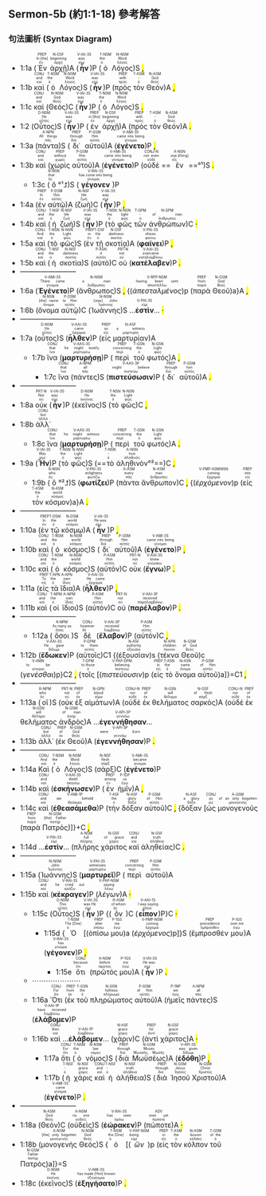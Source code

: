 ## Sermon-5b (約1:1-18) 參考解答

### 句法圖析 (Syntax Diagram)

- 1:1a (<RUBY><ruby><ruby>Ἐν<rt>ἐν</rt></ruby><rt>In [the]</rt></ruby><rt>PREP</rt></RUBY> <RUBY><ruby><ruby>ἀρχῇ<rt>ἀρχή</rt></ruby><rt>beginning</rt></ruby><rt>N-DSF</rt></RUBY>)A (<RUBY><ruby><ruby><strong><strong>ἦν</strong></strong><rt>εἰμί</rt></ruby><rt>was</rt></ruby><rt>V-IAI-3S</rt></RUBY>)P (<RUBY><ruby><ruby>ὁ<rt>ὁ</rt></ruby><rt>the</rt></ruby><rt>T-NSM</rt></RUBY> <RUBY><ruby><ruby>Λόγος<rt>λόγος</rt></ruby><rt>Word</rt></ruby><rt>N-NSM</rt></RUBY>)S <mark class="pm">,</mark>
- 1:1b <RUBY><ruby><ruby>καὶ<rt>καί</rt></ruby><rt>and</rt></ruby><rt>CONJ</rt></RUBY> (<RUBY><ruby><ruby>ὁ<rt>ὁ</rt></ruby><rt>the</rt></ruby><rt>T-NSM</rt></RUBY> <RUBY><ruby><ruby>Λόγος<rt>λόγος</rt></ruby><rt>Word</rt></ruby><rt>N-NSM</rt></RUBY>)S (<RUBY><ruby><ruby><strong><strong>ἦν</strong></strong><rt>εἰμί</rt></ruby><rt>was</rt></ruby><rt>V-IAI-3S</rt></RUBY>)P (<RUBY><ruby><ruby>πρὸς<rt>πρός</rt></ruby><rt>with</rt></ruby><rt>PREP</rt></RUBY> <RUBY><ruby><ruby>τὸν<rt>ὁ</rt></ruby><rt>-</rt></ruby><rt>T-ASM</rt></RUBY> <RUBY><ruby><ruby>Θεόν<rt>θεός</rt></ruby><rt>God</rt></ruby><rt>N-ASM</rt></RUBY>)A <mark class="pm">,</mark>
- 1:1c <RUBY><ruby><ruby>καὶ<rt>καί</rt></ruby><rt>and</rt></ruby><rt>CONJ</rt></RUBY> (<RUBY><ruby><ruby>Θεὸς<rt>θεός</rt></ruby><rt>God</rt></ruby><rt>N-NSM</rt></RUBY>)C (<RUBY><ruby><ruby><strong><strong>ἦν</strong></strong><rt>εἰμί</rt></ruby><rt>was</rt></ruby><rt>V-IAI-3S</rt></RUBY>)P (<RUBY><ruby><ruby>ὁ<rt>ὁ</rt></ruby><rt>the</rt></ruby><rt>T-NSM</rt></RUBY> <RUBY><ruby><ruby>Λόγος<rt>λόγος</rt></ruby><rt>Word</rt></ruby><rt>N-NSM</rt></RUBY>)S <mark class="pm">.</mark> 
- 1:2 (<RUBY><ruby><ruby>Οὗτος<rt>οὗτος</rt></ruby><rt>He</rt></ruby><rt>D-NSM</rt></RUBY>)S (<RUBY><ruby><ruby><strong><strong>ἦν</strong></strong><rt>εἰμί</rt></ruby><rt>was</rt></ruby><rt>V-IAI-3S</rt></RUBY>)P (<RUBY><ruby><ruby>ἐν<rt>ἐν</rt></ruby><rt>in [the]</rt></ruby><rt>PREP</rt></RUBY> <RUBY><ruby><ruby>ἀρχῇ<rt>ἀρχή</rt></ruby><rt>beginning</rt></ruby><rt>N-DSF</rt></RUBY>)A (<RUBY><ruby><ruby>πρὸς<rt>πρός</rt></ruby><rt>with</rt></ruby><rt>PREP</rt></RUBY> <RUBY><ruby><ruby>τὸν<rt>ὁ</rt></ruby><rt>-</rt></ruby><rt>T-ASM</rt></RUBY> <RUBY><ruby><ruby>Θεόν<rt>θεός</rt></ruby><rt>God</rt></ruby><rt>N-ASM</rt></RUBY>)A <mark class="pm">.</mark> 
- 1:3a (<RUBY><ruby><ruby>πάντα<rt>πᾶς</rt></ruby><rt>All things</rt></ruby><rt>A-NPN</rt></RUBY>)S (<RUBY><ruby><ruby>δι᾽<rt>διά</rt></ruby><rt>through</rt></ruby><rt>PREP</rt></RUBY> <RUBY><ruby><ruby>αὐτοῦ<rt>αὐτός</rt></ruby><rt>Him</rt></ruby><rt>P-GSM</rt></RUBY>)A (<RUBY><ruby><ruby><strong><strong>ἐγένετο</strong></strong><rt>γίνομαι</rt></ruby><rt>came into being</rt></ruby><rt>V-AMI-3S</rt></RUBY>)P <mark class="pm">,</mark>
- 1:3b <RUBY><ruby><ruby>καὶ<rt>καί</rt></ruby><rt>and</rt></ruby><rt>CONJ</rt></RUBY> (<RUBY><ruby><ruby>χωρὶς<rt>χωρίς</rt></ruby><rt>without</rt></ruby><rt>PREP</rt></RUBY> <RUBY><ruby><ruby>αὐτοῦ<rt>αὐτός</rt></ruby><rt>Him</rt></ruby><rt>P-GSM</rt></RUBY>)A (<RUBY><ruby><ruby><strong><strong>ἐγένετο</strong></strong><rt>γίνομαι</rt></ruby><rt>came into being</rt></ruby><rt>V-AMI-3S</rt></RUBY>)P (<RUBY><ruby><ruby>οὐδὲ<rt>οὐδέ</rt></ruby><rt>not even</rt></ruby><rt>CONJ-N</rt></RUBY> ==<RUBY><ruby><ruby>ἕν<rt>εἷς</rt></ruby><rt>one [thing]</rt></ruby><rt>A-NSN</rt></RUBY>==°¹)S <mark class="pm">.</mark> 
	- 1:3c (<RUBY><ruby><ruby>ὃ<rt>ὅς</rt></ruby><rt>that</rt></ruby><rt>R-NSN</rt></RUBY>°¹⮥)S (<RUBY><ruby><ruby><strong><strong>γέγονεν</strong></strong><rt>γίνομαι</rt></ruby><rt>has come into being</rt></ruby><rt>V-RAI-3S</rt></RUBY>)P 
- 1:4a (<RUBY><ruby><ruby>ἐν<rt>ἐν</rt></ruby><rt>In</rt></ruby><rt>PREP</rt></RUBY> <RUBY><ruby><ruby>αὐτῷ<rt>αὐτός</rt></ruby><rt>Him</rt></ruby><rt>P-DSM</rt></RUBY>)A (<RUBY><ruby><ruby>ζωὴ<rt>ζωή</rt></ruby><rt>life</rt></ruby><rt>N-NSF</rt></RUBY>)C (<RUBY><ruby><ruby><strong><strong>ἦν</strong></strong><rt>εἰμί</rt></ruby><rt>was</rt></ruby><rt>V-IAI-3S</rt></RUBY>)P <mark class="pm">,</mark>
- 1:4b <RUBY><ruby><ruby>καὶ<rt>καί</rt></ruby><rt>and</rt></ruby><rt>CONJ</rt></RUBY> (<RUBY><ruby><ruby>ἡ<rt>ὁ</rt></ruby><rt>the</rt></ruby><rt>T-NSF</rt></RUBY> <RUBY><ruby><ruby>ζωὴ<rt>ζωή</rt></ruby><rt>life</rt></ruby><rt>N-NSF</rt></RUBY>)S (<RUBY><ruby><ruby><strong><strong>ἦν</strong></strong><rt>εἰμί</rt></ruby><rt>was</rt></ruby><rt>V-IAI-3S</rt></RUBY>)P (<RUBY><ruby><ruby>τὸ<rt>ὁ</rt></ruby><rt>the</rt></ruby><rt>T-NSN</rt></RUBY> <RUBY><ruby><ruby>φῶς<rt>φῶς</rt></ruby><rt>light</rt></ruby><rt>N-NSN</rt></RUBY> <RUBY><ruby><ruby>τῶν<rt>ὁ</rt></ruby><rt>-</rt></ruby><rt>T-GPM</rt></RUBY> <RUBY><ruby><ruby>ἀνθρώπων<rt>ἄνθρωπος</rt></ruby><rt>of men</rt></ruby><rt>N-GPM</rt></RUBY>)C <mark class="pm">·</mark> 
- 1:5a <RUBY><ruby><ruby>καὶ<rt>καί</rt></ruby><rt>And</rt></ruby><rt>CONJ</rt></RUBY> (<RUBY><ruby><ruby>τὸ<rt>ὁ</rt></ruby><rt>the</rt></ruby><rt>T-NSN</rt></RUBY> <RUBY><ruby><ruby>φῶς<rt>φῶς</rt></ruby><rt>Light</rt></ruby><rt>N-NSN</rt></RUBY>)S (<RUBY><ruby><ruby>ἐν<rt>ἐν</rt></ruby><rt>in</rt></ruby><rt>PREP</rt></RUBY> <RUBY><ruby><ruby>τῇ<rt>ὁ</rt></ruby><rt>the</rt></ruby><rt>T-DSF</rt></RUBY> <RUBY><ruby><ruby>σκοτίᾳ<rt>σκοτία</rt></ruby><rt>darkness</rt></ruby><rt>N-DSF</rt></RUBY>)A (<RUBY><ruby><ruby><strong><strong>φαίνει</strong></strong><rt>φαίνω</rt></ruby><rt>shines</rt></ruby><rt>V-PAI-3S</rt></RUBY>)P <mark class="pm">,</mark>
- 1:5b <RUBY><ruby><ruby>καὶ<rt>καί</rt></ruby><rt>and</rt></ruby><rt>CONJ</rt></RUBY> (<RUBY><ruby><ruby>ἡ<rt>ὁ</rt></ruby><rt>the</rt></ruby><rt>T-NSF</rt></RUBY> <RUBY><ruby><ruby>σκοτία<rt>σκοτία</rt></ruby><rt>darkness</rt></ruby><rt>N-NSF</rt></RUBY>)S (<RUBY><ruby><ruby>αὐτὸ<rt>αὐτός</rt></ruby><rt>it</rt></ruby><rt>P-ASN</rt></RUBY>)C <RUBY><ruby><ruby>οὐ<rt>οὐ</rt></ruby><rt>not</rt></ruby><rt>PRT-N</rt></RUBY> (<RUBY><ruby><ruby><strong><strong>κατέλαβεν</strong></strong><rt>καταλαμβάνω</rt></ruby><rt>overcame</rt></ruby><rt>V-AAI-3S</rt></RUBY>)P <mark class="pm">.</mark>
- ————————
- 1:6a (<RUBY><ruby><ruby><strong><strong>Ἐγένετο</strong></strong><rt>γίνομαι</rt></ruby><rt>There came</rt></ruby><rt>V-AMI-3S</rt></RUBY>)P (<RUBY><ruby><ruby>ἄνθρωπος<rt>ἄνθρωπος</rt></ruby><rt>a man</rt></ruby><rt>N-NSM</rt></RUBY>)S <mark class="pm">,</mark> {(<RUBY><ruby><ruby><em><em>ἀπεσταλμένος</em></em><rt>ἀποστέλλω</rt></ruby><rt>having been sent</rt></ruby><rt>V-RPP-NSM</rt></RUBY>)p (<RUBY><ruby><ruby>παρὰ<rt>παρά</rt></ruby><rt>from</rt></ruby><rt>PREP</rt></RUBY> <RUBY><ruby><ruby>Θεοῦ<rt>θεός</rt></ruby><rt>God</rt></ruby><rt>N-GSM</rt></RUBY>)a}A <mark class="pm">,</mark> 
- 1:6b (<RUBY><ruby><ruby>ὄνομα<rt>ὄνομα</rt></ruby><rt>[the] name</rt></ruby><rt>N-NSN</rt></RUBY> <RUBY><ruby><ruby>αὐτῷ<rt>αὐτός</rt></ruby><rt>to Him</rt></ruby><rt>P-DSM</rt></RUBY>)C (<RUBY><ruby><ruby>Ἰωάννης<rt>Ἰωάννης</rt></ruby><rt>[was] John</rt></ruby><rt>N-NSM</rt></RUBY>)S ...<RUBY><ruby><strong>ἐστὶν</strong><rt>εἰμί</rt></ruby><rt>V-PAI-3S</rt></RUBY>... <mark class="pm">·</mark>
- ————————
- 1:7a (<RUBY><ruby><ruby>οὗτος<rt>οὗτος</rt></ruby><rt>He</rt></ruby><rt>D-NSM</rt></RUBY>)S (<RUBY><ruby><ruby><strong><strong>ἦλθεν</strong></strong><rt>ἔρχομαι</rt></ruby><rt>came</rt></ruby><rt>V-AAI-3S</rt></RUBY>)P (<RUBY><ruby><ruby>εἰς<rt>εἰς</rt></ruby><rt>as</rt></ruby><rt>PREP</rt></RUBY> <RUBY><ruby><ruby>μαρτυρίαν<rt>μαρτυρία</rt></ruby><rt>a witness</rt></ruby><rt>N-ASF</rt></RUBY>)A
	- 1:7b <RUBY><ruby><ruby>ἵνα<rt>ἵνα</rt></ruby><rt>that</rt></ruby><rt>CONJ</rt></RUBY> (<RUBY><ruby><ruby><strong><strong>μαρτυρήσῃ</strong></strong><rt>μαρτυρέω</rt></ruby><rt>he might testify</rt></ruby><rt>V-AAS-3S</rt></RUBY>)P (<RUBY><ruby><ruby>περὶ<rt>περί</rt></ruby><rt>concerning</rt></ruby><rt>PREP</rt></RUBY> <RUBY><ruby><ruby>τοῦ<rt>ὁ</rt></ruby><rt>the</rt></ruby><rt>T-GSN</rt></RUBY> <RUBY><ruby><ruby>φωτός<rt>φῶς</rt></ruby><rt>Light</rt></ruby><rt>N-GSN</rt></RUBY>)A <mark class="pm">,</mark>
		- 1:7c <RUBY><ruby><ruby>ἵνα<rt>ἵνα</rt></ruby><rt>that</rt></ruby><rt>CONJ</rt></RUBY> (<RUBY><ruby><ruby>πάντες<rt>πᾶς</rt></ruby><rt>all</rt></ruby><rt>A-NPM</rt></RUBY>)S (<RUBY><ruby><ruby><strong><strong>πιστεύσωσιν</strong></strong><rt>πιστεύω</rt></ruby><rt>might believe</rt></ruby><rt>V-AAS-3P</rt></RUBY>)P (<RUBY><ruby><ruby>δι᾽<rt>διά</rt></ruby><rt>through</rt></ruby><rt>PREP</rt></RUBY> <RUBY><ruby><ruby>αὐτοῦ<rt>αὐτός</rt></ruby><rt>him</rt></ruby><rt>P-GSM</rt></RUBY>)A <mark class="pm">.</mark> 
- ————————
- 1:8a <RUBY><ruby><ruby>οὐκ<rt>οὐ</rt></ruby><rt>Not</rt></ruby><rt>PRT-N</rt></RUBY> (<RUBY><ruby><ruby><strong><strong>ἦν</strong></strong><rt>εἰμί</rt></ruby><rt>was</rt></ruby><rt>V-IAI-3S</rt></RUBY>)P (<RUBY><ruby><ruby>ἐκεῖνος<rt>ἐκεῖνος</rt></ruby><rt>He</rt></ruby><rt>D-NSM</rt></RUBY>)S (<RUBY><ruby><ruby>τὸ<rt>ὁ</rt></ruby><rt>the</rt></ruby><rt>T-NSN</rt></RUBY> <RUBY><ruby><ruby>φῶς<rt>φῶς</rt></ruby><rt>Light</rt></ruby><rt>N-NSN</rt></RUBY>)C <mark class="pm">,</mark>
- 1:8b <RUBY><ruby><ruby>ἀλλ᾽<rt>ἀλλά</rt></ruby><rt>but</rt></ruby><rt>CONJ</rt></RUBY>
	- 1:8c <RUBY><ruby><ruby>ἵνα<rt>ἵνα</rt></ruby><rt>that</rt></ruby><rt>CONJ</rt></RUBY> (<RUBY><ruby><ruby><strong><strong>μαρτυρήσῃ</strong></strong><rt>μαρτυρέω</rt></ruby><rt>he might witness</rt></ruby><rt>V-AAS-3S</rt></RUBY>)P (<RUBY><ruby><ruby>περὶ<rt>περί</rt></ruby><rt>concerning</rt></ruby><rt>PREP</rt></RUBY> <RUBY><ruby><ruby>τοῦ<rt>ὁ</rt></ruby><rt>the</rt></ruby><rt>T-GSN</rt></RUBY> <RUBY><ruby><ruby>φωτός<rt>φῶς</rt></ruby><rt>Light</rt></ruby><rt>N-GSN</rt></RUBY>)A <mark class="pm">.</mark>
- 1:9a (<RUBY><ruby><ruby><strong><strong>Ἦν</strong></strong><rt>εἰμί</rt></ruby><rt>Was</rt></ruby><rt>V-IAI-3S</rt></RUBY>)P (<RUBY><ruby><ruby>τὸ<rt>ὁ</rt></ruby><rt>the</rt></ruby><rt>T-NSN</rt></RUBY> <RUBY><ruby><ruby>φῶς<rt>φῶς</rt></ruby><rt>Light</rt></ruby><rt>N-NSN</rt></RUBY>)S (==<RUBY><ruby><ruby>τὸ<rt>ὁ</rt></ruby><rt>-</rt></ruby><rt>T-NSN</rt></RUBY> <RUBY><ruby><ruby>ἀληθινὸν<rt>ἀληθινός</rt></ruby><rt>true</rt></ruby><rt>A-NSN</rt></RUBY>°²==)C <mark class="pm">,</mark> 
	- 1:9b (<RUBY><ruby><ruby>ὃ<rt>ὅς</rt></ruby><rt>who</rt></ruby><rt>R-NSN</rt></RUBY>°²⮥)S (<RUBY><ruby><ruby><strong><strong>φωτίζει</strong></strong><rt>φωτίζω</rt></ruby><rt>enlightens</rt></ruby><rt>V-PAI-3S</rt></RUBY>)P (<RUBY><ruby><ruby>πάντα<rt>πᾶς</rt></ruby><rt>every</rt></ruby><rt>A-ASM</rt></RUBY> <RUBY><ruby><ruby>ἄνθρωπον<rt>ἄνθρωπος</rt></ruby><rt>man</rt></ruby><rt>N-ASM</rt></RUBY>)C <mark class="pm">,</mark> {(<RUBY><ruby><ruby><em>ἐρχόμενον</em><rt>ἔρχομαι</rt></ruby><rt>coming</rt></ruby><rt>V-PMP-ASM⁞NSN</rt></RUBY>)p (<RUBY><ruby><ruby>εἰς<rt>εἰς</rt></ruby><rt>into</rt></ruby><rt>PREP</rt></RUBY> <RUBY><ruby><ruby>τὸν<rt>ὁ</rt></ruby><rt>the</rt></ruby><rt>T-ASM</rt></RUBY> <RUBY><ruby><ruby>κόσμον<rt>κόσμος</rt></ruby><rt>world</rt></ruby><rt>N-ASM</rt></RUBY>)a}A <mark class="pm">.</mark> 
- ————————
- 1:10a (<RUBY><ruby><ruby>ἐν<rt>ἐν</rt></ruby><rt>In</rt></ruby><rt>PREP</rt></RUBY> <RUBY><ruby><ruby>τῷ<rt>ὁ</rt></ruby><rt>the</rt></ruby><rt>T-DSM</rt></RUBY> <RUBY><ruby><ruby>κόσμῳ<rt>κόσμος</rt></ruby><rt>world</rt></ruby><rt>N-DSM</rt></RUBY>)A (<RUBY><ruby><ruby><strong><strong>ἦν</strong></strong><rt>εἰμί</rt></ruby><rt>He was</rt></ruby><rt>V-IAI-3S</rt></RUBY>)P <mark class="pm">,</mark>
- 1:10b <RUBY><ruby><ruby>καὶ<rt>καί</rt></ruby><rt>and</rt></ruby><rt>CONJ</rt></RUBY> (<RUBY><ruby><ruby>ὁ<rt>ὁ</rt></ruby><rt>the</rt></ruby><rt>T-NSM</rt></RUBY> <RUBY><ruby><ruby>κόσμος<rt>κόσμος</rt></ruby><rt>world</rt></ruby><rt>N-NSM</rt></RUBY>)S (<RUBY><ruby><ruby>δι᾽<rt>διά</rt></ruby><rt>through</rt></ruby><rt>PREP</rt></RUBY> <RUBY><ruby><ruby>αὐτοῦ<rt>αὐτός</rt></ruby><rt>Him</rt></ruby><rt>P-GSM</rt></RUBY>)A (<RUBY><ruby><ruby><strong><strong>ἐγένετο</strong></strong><rt>γίνομαι</rt></ruby><rt>came into being</rt></ruby><rt>V-AMI-3S</rt></RUBY>)P <mark class="pm">,</mark>
- 1:10c <RUBY><ruby><ruby>καὶ<rt>καί</rt></ruby><rt>and</rt></ruby><rt>CONJ</rt></RUBY> (<RUBY><ruby><ruby>ὁ<rt>ὁ</rt></ruby><rt>the</rt></ruby><rt>T-NSM</rt></RUBY> <RUBY><ruby><ruby>κόσμος<rt>κόσμος</rt></ruby><rt>world</rt></ruby><rt>N-NSM</rt></RUBY>)S (<RUBY><ruby><ruby>αὐτὸν<rt>αὐτός</rt></ruby><rt>Him</rt></ruby><rt>P-ASM</rt></RUBY>)C <RUBY><ruby><ruby>οὐκ<rt>οὐ</rt></ruby><rt>not</rt></ruby><rt>PRT-N</rt></RUBY> (<RUBY><ruby><ruby><strong><strong>ἔγνω</strong></strong><rt>γινώσκω</rt></ruby><rt>knew</rt></ruby><rt>V-AAI-3S</rt></RUBY>)P <mark class="pm">.</mark> 
- 1:11a (<RUBY><ruby><ruby>εἰς<rt>εἰς</rt></ruby><rt>To</rt></ruby><rt>PREP</rt></RUBY> <RUBY><ruby><ruby>τὰ<rt>ὁ</rt></ruby><rt>the</rt></ruby><rt>T-APN</rt></RUBY> <RUBY><ruby><ruby>ἴδια<rt>ἴδιος</rt></ruby><rt>own</rt></ruby><rt>A-APN</rt></RUBY>)A (<RUBY><ruby><ruby><strong><strong>ἦλθεν</strong></strong><rt>ἔρχομαι</rt></ruby><rt>He came</rt></ruby><rt>V-AAI-3S</rt></RUBY>)P <mark class="pm">,</mark>
- 1:11b <RUBY><ruby><ruby>καὶ<rt>καί</rt></ruby><rt>and</rt></ruby><rt>CONJ</rt></RUBY> (<RUBY><ruby><ruby>οἱ<rt>ὁ</rt></ruby><rt>the</rt></ruby><rt>T-NPM</rt></RUBY> <RUBY><ruby><ruby>ἴδιοι<rt>ἴδιος</rt></ruby><rt>own</rt></ruby><rt>A-NPM</rt></RUBY>)S (<RUBY><ruby><ruby>αὐτὸν<rt>αὐτός</rt></ruby><rt>Him</rt></ruby><rt>P-ASM</rt></RUBY>)C <RUBY><ruby><ruby>οὐ<rt>οὐ</rt></ruby><rt>not</rt></ruby><rt>PRT-N</rt></RUBY> (<RUBY><ruby><ruby><strong><strong>παρέλαβον</strong></strong><rt>παραλαμβάνω</rt></ruby><rt>received</rt></ruby><rt>V-AAI-3P</rt></RUBY>)P <mark class="pm">.</mark> 
- ————————
	- 1:12a (<RUBY><ruby><ruby>ὅσοι<rt>ὅσος</rt></ruby><rt>As many as</rt></ruby><rt>K-NPM</rt></RUBY>)S <RUBY><ruby><ruby>δὲ<rt>δέ</rt></ruby><rt>however</rt></ruby><rt>CONJ</rt></RUBY> (<RUBY><ruby><ruby><strong><strong>ἔλαβον</strong></strong><rt>λαμβάνω</rt></ruby><rt>received</rt></ruby><rt>V-AAI-3P</rt></RUBY>)P (<RUBY><ruby><ruby>αὐτόν<rt>αὐτός</rt></ruby><rt>Him</rt></ruby><rt>P-ASM</rt></RUBY>)C <mark class="pm">,</mark> 
- 1:12b (<RUBY><ruby><ruby><strong><strong>ἔδωκεν</strong></strong><rt>δίδωμι</rt></ruby><rt>He gave</rt></ruby><rt>V-AAI-3S</rt></RUBY>)P (<RUBY><ruby><ruby>αὐτοῖς<rt>αὐτός</rt></ruby><rt>to them</rt></ruby><rt>P-DPM</rt></RUBY>)C1 {(<RUBY><ruby><ruby>ἐξουσίαν<rt>ἐξουσία</rt></ruby><rt>authority</rt></ruby><rt>N-ASF</rt></RUBY>)s (<RUBY><ruby><ruby>τέκνα<rt>τέκνον</rt></ruby><rt>children</rt></ruby><rt>N-APN</rt></RUBY> <RUBY><ruby><ruby>Θεοῦ<rt>θεός</rt></ruby><rt>of God</rt></ruby><rt>N-GSM</rt></RUBY>)c (<RUBY><ruby><ruby><em>γενέσθαι</em><rt>γίνομαι</rt></ruby><rt>to be</rt></ruby><rt>V-AMN</rt></RUBY>)p}C2 <mark class="pm">,</mark> {<RUBY><ruby><ruby>τοῖς<rt>ὁ</rt></ruby><rt>to those</rt></ruby><rt>T-DPM</rt></RUBY> [(<RUBY><ruby><ruby><em><em>πιστεύουσιν</em></em><rt>πιστεύω</rt></ruby><rt>believing</rt></ruby><rt>V-PAP-DPM</rt></RUBY>)p (<RUBY><ruby><ruby>εἰς<rt>εἰς</rt></ruby><rt>in</rt></ruby><rt>PREP</rt></RUBY> <RUBY><ruby><ruby>τὸ<rt>ὁ</rt></ruby><rt>the</rt></ruby><rt>T-ASN</rt></RUBY> <RUBY><ruby><ruby>ὄνομα<rt>ὄνομα</rt></ruby><rt>name</rt></ruby><rt>N-ASN</rt></RUBY> <RUBY><ruby><ruby>αὐτοῦ<rt>αὐτός</rt></ruby><rt>of Him</rt></ruby><rt>P-GSM</rt></RUBY>)a]}=C1 <mark class="pm">,</mark> 
- ————————
- 1:13a (<RUBY><ruby><ruby>οἳ<rt>ὅς</rt></ruby><rt>who</rt></ruby><rt>R-NPM</rt></RUBY>)S (<RUBY><ruby><ruby>οὐκ<rt>οὐ</rt></ruby><rt>not</rt></ruby><rt>PRT-N</rt></RUBY> <RUBY><ruby><ruby>ἐξ<rt>ἐκ</rt></ruby><rt>of</rt></ruby><rt>PREP</rt></RUBY> <RUBY><ruby><ruby>αἱμάτων<rt>αἷμα</rt></ruby><rt>blood</rt></ruby><rt>N-GPN</rt></RUBY>)A (<RUBY><ruby><ruby>οὐδὲ<rt>οὐδέ</rt></ruby><rt>nor</rt></ruby><rt>CONJ-N</rt></RUBY> <RUBY><ruby><ruby>ἐκ<rt>ἐκ</rt></ruby><rt>of</rt></ruby><rt>PREP</rt></RUBY> <RUBY><ruby><ruby>θελήματος<rt>θέλημα</rt></ruby><rt>will</rt></ruby><rt>N-GSN</rt></RUBY> <RUBY><ruby><ruby>σαρκὸς<rt>σάρξ</rt></ruby><rt>of flesh</rt></ruby><rt>N-GSF</rt></RUBY>)A (<RUBY><ruby><ruby>οὐδὲ<rt>οὐδέ</rt></ruby><rt>nor</rt></ruby><rt>CONJ-N</rt></RUBY> <RUBY><ruby><ruby>ἐκ<rt>ἐκ</rt></ruby><rt>of</rt></ruby><rt>PREP</rt></RUBY> <RUBY><ruby><ruby>θελήματος<rt>θέλημα</rt></ruby><rt>will</rt></ruby><rt>N-GSN</rt></RUBY> <RUBY><ruby><ruby>ἀνδρὸς<rt>ἀνήρ</rt></ruby><rt>of man</rt></ruby><rt>N-GSM</rt></RUBY>)A ...<RUBY><ruby><ruby><strong><strong>ἐγεννήθησαν</strong></strong><rt>γεννάω</rt></ruby></ruby><rt>V-API-3P</rt></RUBY>...
- 1:13b <RUBY><ruby><ruby>ἀλλ᾽<rt>ἀλλά</rt></ruby><rt>but</rt></ruby><rt>CONJ</rt></RUBY> (<RUBY><ruby><ruby>ἐκ<rt>ἐκ</rt></ruby><rt>of</rt></ruby><rt>PREP</rt></RUBY> <RUBY><ruby><ruby>Θεοῦ<rt>θεός</rt></ruby><rt>God</rt></ruby><rt>N-GSM</rt></RUBY>)A (<RUBY><ruby><ruby><strong><strong>ἐγεννήθησαν</strong></strong><rt>γεννάω</rt></ruby><rt>were born</rt></ruby><rt>V-API-3P</rt></RUBY>)P <mark class="pm">.</mark>
- ————————
- 1:14a <RUBY><ruby><ruby>Καὶ<rt>καί</rt></ruby><rt>And</rt></ruby><rt>CONJ</rt></RUBY> (<RUBY><ruby><ruby>ὁ<rt>ὁ</rt></ruby><rt>the</rt></ruby><rt>T-NSM</rt></RUBY> <RUBY><ruby><ruby>Λόγος<rt>λόγος</rt></ruby><rt>Word</rt></ruby><rt>N-NSM</rt></RUBY>)S (<RUBY><ruby><ruby>σὰρξ<rt>σάρξ</rt></ruby><rt>flesh</rt></ruby><rt>N-NSF</rt></RUBY>)C (<RUBY><ruby><ruby><strong><strong>ἐγένετο</strong></strong><rt>γίνομαι</rt></ruby><rt>became</rt></ruby><rt>V-AMI-3S</rt></RUBY>)P
- 1:14b <RUBY><ruby><ruby>καὶ<rt>καί</rt></ruby><rt>and</rt></ruby><rt>CONJ</rt></RUBY> (<RUBY><ruby><ruby><strong><strong>ἐσκήνωσεν</strong></strong><rt>σκηνόω</rt></ruby><rt>dwelt</rt></ruby><rt>V-AAI-3S</rt></RUBY>)P (<RUBY><ruby><ruby>ἐν<rt>ἐν</rt></ruby><rt>among</rt></ruby><rt>PREP</rt></RUBY> <RUBY><ruby><ruby>ἡμῖν<rt>ἐγώ</rt></ruby><rt>us</rt></ruby><rt>P-1DP</rt></RUBY>)A <mark class="pm">,</mark>
- 1:14c <RUBY><ruby><ruby>καὶ<rt>καί</rt></ruby><rt>and</rt></ruby><rt>CONJ</rt></RUBY> (<RUBY><ruby><ruby><strong><strong>ἐθεασάμεθα</strong></strong><rt>θεάομαι</rt></ruby><rt>we beheld</rt></ruby><rt>V-AMI-1P</rt></RUBY>)P (<RUBY><ruby><ruby>τὴν<rt>ὁ</rt></ruby><rt>the</rt></ruby><rt>T-ASF</rt></RUBY> <RUBY><ruby><ruby>δόξαν<rt>δόξα</rt></ruby><rt>glory</rt></ruby><rt>N-ASF</rt></RUBY> <RUBY><ruby><ruby>αὐτοῦ<rt>αὐτός</rt></ruby><rt>of Him</rt></ruby><rt>P-GSM</rt></RUBY>)C <mark class="pm">,</mark> {<RUBY><ruby><ruby>δόξαν<rt>δόξα</rt></ruby><rt>a glory</rt></ruby><rt>N-ASF</rt></RUBY> [<RUBY><ruby><ruby>ὡς<rt>ὡς</rt></ruby><rt>as</rt></ruby><rt>CONJ</rt></RUBY> <RUBY><ruby><ruby>μονογενοῦς<rt>μονογενής</rt></ruby><rt>of an only begotten</rt></ruby><rt>A-GSM</rt></RUBY> (<RUBY><ruby><ruby>παρὰ<rt>παρά</rt></ruby><rt>from</rt></ruby><rt>PREP</rt></RUBY> <RUBY><ruby><ruby>Πατρός<rt>πατήρ</rt></ruby><rt>[the] Father</rt></ruby><rt>N-GSM</rt></RUBY>)]}+C <mark class="pm">,</mark> 
- 1:14d ...<RUBY><ruby><strong>ἐστὶν</strong><rt>εἰμί</rt></ruby><rt>V-PAI-3S</rt></RUBY>... (<RUBY><ruby><ruby>πλήρης<rt>πλήρης</rt></ruby><rt>full</rt></ruby><rt>A-NSM</rt></RUBY> <RUBY><ruby><ruby>χάριτος<rt>χάρις</rt></ruby><rt>of grace</rt></ruby><rt>N-GSF</rt></RUBY> <RUBY><ruby><ruby>καὶ<rt>καί</rt></ruby><rt>and</rt></ruby><rt>CONJ</rt></RUBY> <RUBY><ruby><ruby>ἀληθείας<rt>ἀλήθεια</rt></ruby><rt>truth</rt></ruby><rt>N-GSF</rt></RUBY>)C <mark class="pm">.</mark> 
- ————————
- 1:15a (<RUBY><ruby><ruby>Ἰωάννης<rt>Ἰωάννης</rt></ruby><rt>John</rt></ruby><rt>N-NSM</rt></RUBY>)S (<RUBY><ruby><ruby><strong><strong>μαρτυρεῖ</strong></strong><rt>μαρτυρέω</rt></ruby><rt>witnesses</rt></ruby><rt>V-PAI-3S</rt></RUBY>)P (<RUBY><ruby><ruby>περὶ<rt>περί</rt></ruby><rt>concerning</rt></ruby><rt>PREP</rt></RUBY> <RUBY><ruby><ruby>αὐτοῦ<rt>αὐτός</rt></ruby><rt>Him</rt></ruby><rt>P-GSM</rt></RUBY>)A
- 1:15b <RUBY><ruby><ruby>καὶ<rt>καί</rt></ruby><rt>and</rt></ruby><rt>CONJ</rt></RUBY> (<RUBY><ruby><ruby><strong><strong>κέκραγεν</strong></strong><rt>κράζω</rt></ruby><rt>he cried out</rt></ruby><rt>V-RAI-3S</rt></RUBY>)P (<RUBY><ruby><ruby><em><em>λέγων</em></em><rt>λέγω</rt></ruby><rt>saying</rt></ruby><rt>V-PAP-NSM</rt></RUBY>)A <mark class="pm">·</mark> 
	- 1:15c (<RUBY><ruby><ruby>Οὗτος<rt>οὗτος</rt></ruby><rt>This</rt></ruby><rt>D-NSM</rt></RUBY>)S (<RUBY><ruby><ruby><strong><strong>ἦν</strong></strong><rt>εἰμί</rt></ruby><rt>was He</rt></ruby><rt>V-IAI-3S</rt></RUBY>)P {(<RUBY><ruby><ruby>ὃν<rt>ὅς</rt></ruby><rt>of whom</rt></ruby><rt>R-ASM</rt></RUBY>)C (<RUBY><ruby><ruby><strong><strong>εἶπον</strong></strong><rt>εἶπον</rt></ruby><rt>I was saying</rt></ruby><rt>V-AAI-1S</rt></RUBY>)P}C <mark class="pm">·</mark> 
		- 1:15d {<RUBY><ruby><ruby>Ὁ<rt>ὁ</rt></ruby><rt>The [One]</rt></ruby><rt>T-NSM</rt></RUBY> [(<RUBY><ruby><ruby>ὀπίσω<rt>ὀπίσω</rt></ruby><rt>after</rt></ruby><rt>PREP</rt></RUBY> <RUBY><ruby><ruby>μου<rt>ἐγώ</rt></ruby><rt>me</rt></ruby><rt>P-1GS</rt></RUBY>)a (<RUBY><ruby><ruby><em><em>ἐρχόμενος</em></em><rt>ἔρχομαι</rt></ruby><rt>coming</rt></ruby><rt>V-PMP-NSM</rt></RUBY>)p]}S (<RUBY><ruby><ruby>ἔμπροσθέν<rt>ἔμπροσθεν</rt></ruby><rt>precedence</rt></ruby><rt>PREP</rt></RUBY> <RUBY><ruby><ruby>μου<rt>ἐγώ</rt></ruby><rt>over me</rt></ruby><rt>P-1GS</rt></RUBY>)A (<RUBY><ruby><ruby><strong><strong>γέγονεν</strong></strong><rt>γίνομαι</rt></ruby><rt>has</rt></ruby><rt>V-RAI-3S</rt></RUBY>)P <mark class="pm">,</mark>
			- 1:15e <RUBY><ruby><ruby>ὅτι<rt>ὅτι</rt></ruby><rt>because</rt></ruby><rt>CONJ</rt></RUBY> (<RUBY><ruby><ruby>πρῶτός<rt>πρῶτος</rt></ruby><rt>before</rt></ruby><rt>A-NSM</rt></RUBY> <RUBY><ruby><ruby>μου<rt>ἐγώ</rt></ruby><rt>me</rt></ruby><rt>P-1GS</rt></RUBY>)A (<RUBY><ruby><ruby><strong><strong>ἦν</strong></strong><rt>εἰμί</rt></ruby><rt>He was</rt></ruby><rt>V-IAI-3S</rt></RUBY>)P <mark class="pm">.</mark> 
	- ⋯⋯⋯⋯⋯⋯⋯
	- 1:16a  <RUBY><ruby><ruby>Ὅτι<rt>ὅτι</rt></ruby><rt>For</rt></ruby><rt>CONJ</rt></RUBY> (<RUBY><ruby><ruby>ἐκ<rt>ἐκ</rt></ruby><rt>from</rt></ruby><rt>PREP</rt></RUBY> <RUBY><ruby><ruby>τοῦ<rt>ὁ</rt></ruby><rt>the</rt></ruby><rt>T-GSN</rt></RUBY> <RUBY><ruby><ruby>πληρώματος<rt>πλήρωμα</rt></ruby><rt>fullness</rt></ruby><rt>N-GSN</rt></RUBY> <RUBY><ruby><ruby>αὐτοῦ<rt>αὐτός</rt></ruby><rt>of Him</rt></ruby><rt>P-GSM</rt></RUBY>)A (<RUBY><ruby><ruby>ἡμεῖς<rt>ἐγώ</rt></ruby><rt>we</rt></ruby><rt>P-1NP</rt></RUBY> <RUBY><ruby><ruby>πάντες<rt>πᾶς</rt></ruby><rt>all</rt></ruby><rt>A-NPM</rt></RUBY>)S (<RUBY><ruby><ruby><strong><strong>ἐλάβομεν</strong></strong><rt>λαμβάνω</rt></ruby><rt>have received</rt></ruby><rt>V-AAI-1P</rt></RUBY>)P 
	- 1:16b <RUBY><ruby><ruby>καὶ<rt>καί</rt></ruby><rt>then</rt></ruby><rt>CONJ</rt></RUBY> ...<RUBY><ruby><ruby><strong><strong>ἐλάβομεν</strong></strong><rt>λαμβάνω</rt></ruby></ruby><rt>V-AAI-1P</rt></RUBY>... (<RUBY><ruby><ruby>χάριν<rt>χάρις</rt></ruby><rt>grace</rt></ruby><rt>N-ASF</rt></RUBY>)C (<RUBY><ruby><ruby>ἀντὶ<rt>ἀντί</rt></ruby><rt>for</rt></ruby><rt>PREP</rt></RUBY> <RUBY><ruby><ruby>χάριτος<rt>χάρις</rt></ruby><rt>grace</rt></ruby><rt>N-GSF</rt></RUBY>)A <mark class="pm">·</mark> 
		- 1:17a <RUBY><ruby><ruby>ὅτι<rt>ὅτι</rt></ruby><rt>For</rt></ruby><rt>CONJ</rt></RUBY> (<RUBY><ruby><ruby>ὁ<rt>ὁ</rt></ruby><rt>the</rt></ruby><rt>T-NSM</rt></RUBY> <RUBY><ruby><ruby>νόμος<rt>νόμος</rt></ruby><rt>law</rt></ruby><rt>N-NSM</rt></RUBY>)S (<RUBY><ruby><ruby>διὰ<rt>διά</rt></ruby><rt>through</rt></ruby><rt>PREP</rt></RUBY> <RUBY><ruby><ruby>Μωϋσέως<rt>Μωϋσῆς, Μωσῆς</rt></ruby><rt>Moses</rt></ruby><rt>N-GSM</rt></RUBY>)A (<RUBY><ruby><ruby><strong><strong>ἐδόθη</strong></strong><rt>δίδωμι</rt></ruby><rt>was given</rt></ruby><rt>V-API-3S</rt></RUBY>)P <mark class="pm">,</mark> 
		- 1:17b (<RUBY><ruby><ruby>ἡ<rt>ὁ</rt></ruby><rt>-</rt></ruby><rt>T-NSF</rt></RUBY> <RUBY><ruby><ruby>χάρις<rt>χάρις</rt></ruby><rt>grace</rt></ruby><rt>N-NSF</rt></RUBY> <RUBY><ruby><ruby>καὶ<rt>καί</rt></ruby><rt>and</rt></ruby><rt>CONJ</rt></RUBY> <RUBY><ruby><ruby>ἡ<rt>ὁ</rt></ruby><rt>-</rt></ruby><rt>T-NSF</rt></RUBY> <RUBY><ruby><ruby>ἀλήθεια<rt>ἀλήθεια</rt></ruby><rt>truth</rt></ruby><rt>N-NSF</rt></RUBY>)S (<RUBY><ruby><ruby>διὰ<rt>διά</rt></ruby><rt>through</rt></ruby><rt>PREP</rt></RUBY> <RUBY><ruby><ruby>Ἰησοῦ<rt>Ἰησοῦς</rt></ruby><rt>Jesus</rt></ruby><rt>N-GSM</rt></RUBY> <RUBY><ruby><ruby>Χριστοῦ<rt>Χριστός</rt></ruby><rt>Christ</rt></ruby><rt>N-GSM</rt></RUBY>)A (<RUBY><ruby><ruby><strong><strong>ἐγένετο</strong></strong><rt>γίνομαι</rt></ruby><rt>came</rt></ruby><rt>V-AMI-3S</rt></RUBY>)P <mark class="pm">.</mark> 
- ————————
- 1:18a (<RUBY><ruby><ruby>Θεὸν<rt>θεός</rt></ruby><rt>God</rt></ruby><rt>N-ASM</rt></RUBY>)C (<RUBY><ruby><ruby>οὐδεὶς<rt>οὐδείς</rt></ruby><rt>no one</rt></ruby><rt>A-NSM</rt></RUBY>)S (<RUBY><ruby><ruby><strong><strong>ἑώρακεν</strong></strong><rt>ὁράω</rt></ruby><rt>has seen</rt></ruby><rt>V-RAI-3S</rt></RUBY>)P (<RUBY><ruby><ruby>πώποτε<rt>πώποτε</rt></ruby><rt>ever yet</rt></ruby><rt>ADV</rt></RUBY>)A <mark class="pm">·</mark> 
- 1:18b (<RUBY><ruby><ruby>μονογενὴς<rt>μονογενής</rt></ruby><rt>[the] only begotten</rt></ruby><rt>A-NSM</rt></RUBY> <RUBY><ruby><ruby>Θεὸς<rt>θεός</rt></ruby><rt>God</rt></ruby><rt>N-NSM</rt></RUBY>)S {<RUBY><ruby><ruby>ὁ<rt>ὁ</rt></ruby><rt>the [One]</rt></ruby><rt>T-NSM</rt></RUBY> [(<RUBY><ruby><ruby><em><em>ὢν</em></em><rt>εἰμί</rt></ruby><rt>being</rt></ruby><rt>V-PAP-NSM</rt></RUBY>)p (<RUBY><ruby><ruby>εἰς<rt>εἰς</rt></ruby><rt>in</rt></ruby><rt>PREP</rt></RUBY> <RUBY><ruby><ruby>τὸν<rt>ὁ</rt></ruby><rt>the</rt></ruby><rt>T-ASM</rt></RUBY> <RUBY><ruby><ruby>κόλπον<rt>κόλπος</rt></ruby><rt>bosom</rt></ruby><rt>N-ASM</rt></RUBY> <RUBY><ruby><ruby>τοῦ<rt>ὁ</rt></ruby><rt>of the</rt></ruby><rt>T-GSM</rt></RUBY> <RUBY><ruby><ruby>Πατρὸς<rt>πατήρ</rt></ruby><rt>Father</rt></ruby><rt>N-GSM</rt></RUBY>)a]}=S 
- 1:18c (<RUBY><ruby><ruby>ἐκεῖνος<rt>ἐκεῖνος</rt></ruby><rt>He</rt></ruby><rt>D-NSM</rt></RUBY>)S (<RUBY><ruby><ruby><strong>ἐξηγήσατο</strong><rt>ἐξηγέομαι</rt></ruby><rt>has made [Him] known</rt></ruby><rt>V-AMI-3S</rt></RUBY>)P <mark class="pm">.</mark> 